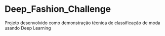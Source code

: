 # Deep_Fashion_Challenge
Projeto desenvolvido como demonstração técnica de classificação de moda usando Deep Learning
